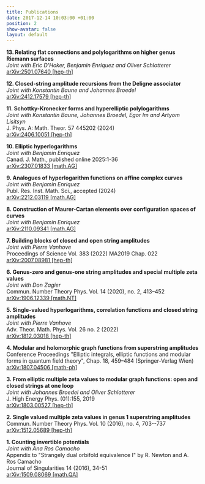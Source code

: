 ```yaml
---
title: Publications
date: 2017-12-14 10:03:00 +01:00
position: 2
show-avatar: false
layout: default
---
```


**13. Relating flat connections and polylogarithms on higher genus Riemann surfaces**\
*Joint with Eric D'Hoker, Benjamin Enriquez and Oliver Schlotterer*\
[arXiv:2501.07640 \[hep-th\]](https://arxiv.org/abs/2501.07640)

**12. Closed-string amplitude recursions from the Deligne associator**\
*Joint with Konstantin Baune and Johannes Broedel*\
[arXiv:2412.17579 \[hep-th\]](https://arxiv.org/abs/2412.17579)

**11. Schottky-Kronecker forms and hyperelliptic polylogarithms**\
*Joint with Konstantin Baune, Johannes Broedel, Egor Im and Artyom Lisitsyn*\
J. Phys. A: Math. Theor. 57 445202 (2024)\
[arXiv:2406.10051 \[hep-th\]](https://arxiv.org/abs/2406.10051)

**10. Elliptic hyperlogarithms**\
*Joint with Benjamin Enriquez*\
Canad. J. Math., published online 2025:1-36\
[arXiv:2307.01833 \[math.AG\]](https://arxiv.org/abs/2307.01833)

**9. Analogues of hyperlogarithm functions on affine complex curves**\
*Joint with Benjamin Enriquez*\
Publ. Res. Inst. Math. Sci., accepted (2024)\
[arXiv:2212.03119 \[math.AG\]](https://arxiv.org/abs/2212.03119)

**8. Construction of Maurer-Cartan elements over configuration spaces of curves**\
*Joint with Benjamin Enriquez*\
[arXiv:2110.09341 \[math.AG\]](https://arxiv.org/abs/2110.09341)

**7. Building blocks of closed and open string amplitudes**\
*Joint with Pierre Vanhove*\
Proceedings of Science Vol. 383 (2022) MA2019 Chap. 022\
[arXiv:2007.08981 \[hep-th\]](https://arxiv.org/pdf/2007.08981.pdf)

**6. Genus-zero and genus-one string amplitudes and special multiple zeta values**\
*Joint with Don Zagier*\
Commun. Number Theory Phys. Vol. 14 (2020), no. 2, 413–452\
[arXiv:1906.12339 \[math.NT\]](https://arxiv.org/pdf/1906.12339.pdf)

**5. Single-valued hyperlogarithms, correlation functions and closed string amplitudes**\
*Joint with Pierre Vanhove*\
Adv. Theor. Math. Phys. Vol. 26 no. 2 (2022)\
[arXiv:1812.03018 \[hep-th\]](https://arxiv.org/pdf/1812.03018.pdf)

**4. Modular and holomorphic graph functions from superstring amplitudes**\
Conference Proceedings "Elliptic integrals, elliptic functions and modular forms in quantum field theory", Chap. 18, 459–484 (Springer-Verlag Wien)\
[arXiv:1807.04506 \[math-ph\]](https://arxiv.org/pdf/1807.04506.pdf)

**3. From elliptic multiple zeta values to modular graph functions: open and closed strings at one loop**\
*Joint with Johannes Broedel and Oliver Schlotterer*\
J. High Energy Phys. (01):155, 2019\
[arXiv:1803.00527 \[hep-th\]](https://arxiv.org/pdf/1803.00527.pdf)

**2. Single valued multiple zeta values in genus 1 superstring amplitudes**\
Commun. Number Theory Phys. Vol. 10 (2016), no. 4, 703--737\
[arXiv:1512.05689 \[hep-th\]](https://arxiv.org/pdf/1512.05689.pdf)

**1. Counting invertible potentials**\
*Joint with Ana Ros Camacho*\
Appendix to "Strangely dual orbifold equivalence I" by R. Newton and A. Ros Camacho\
Journal of Singularities 14 (2016), 34-51\
[arXiv:1509.08069 \[math.QA\]](https://arxiv.org/pdf/1509.08069.pdf)